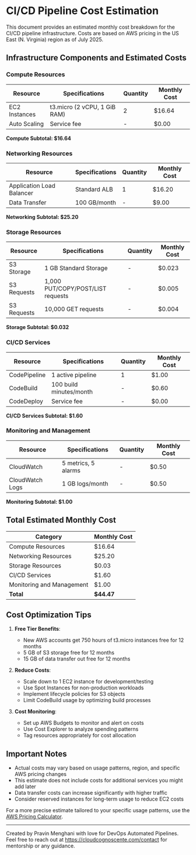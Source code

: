 # CI/CD Pipeline Cost Estimation

This document provides an estimated monthly cost breakdown for the CI/CD pipeline infrastructure. Costs are based on AWS pricing in the US East (N. Virginia) region as of July 2025.

## Infrastructure Components and Estimated Costs

### Compute Resources

| Resource | Specifications | Quantity | Monthly Cost |
|----------|---------------|----------|--------------|
| EC2 Instances | t3.micro (2 vCPU, 1 GiB RAM) | 2 | $16.64 |
| Auto Scaling | Service fee | - | $0.00 |

**Compute Subtotal: $16.64**

### Networking Resources

| Resource | Specifications | Quantity | Monthly Cost |
|----------|---------------|----------|--------------|
| Application Load Balancer | Standard ALB | 1 | $16.20 |
| Data Transfer | 100 GB/month | - | $9.00 |

**Networking Subtotal: $25.20**

### Storage Resources

| Resource | Specifications | Quantity | Monthly Cost |
|----------|---------------|----------|--------------|
| S3 Storage | 1 GB Standard Storage | - | $0.023 |
| S3 Requests | 1,000 PUT/COPY/POST/LIST requests | - | $0.005 |
| S3 Requests | 10,000 GET requests | - | $0.004 |

**Storage Subtotal: $0.032**

### CI/CD Services

| Resource | Specifications | Quantity | Monthly Cost |
|----------|---------------|----------|--------------|
| CodePipeline | 1 active pipeline | 1 | $1.00 |
| CodeBuild | 100 build minutes/month | - | $0.60 |
| CodeDeploy | Service fee | - | $0.00 |

**CI/CD Services Subtotal: $1.60**

### Monitoring and Management

| Resource | Specifications | Quantity | Monthly Cost |
|----------|---------------|----------|--------------|
| CloudWatch | 5 metrics, 5 alarms | - | $0.50 |
| CloudWatch Logs | 1 GB logs/month | - | $0.50 |

**Monitoring Subtotal: $1.00**

## Total Estimated Monthly Cost

| Category | Monthly Cost |
|----------|--------------|
| Compute Resources | $16.64 |
| Networking Resources | $25.20 |
| Storage Resources | $0.03 |
| CI/CD Services | $1.60 |
| Monitoring and Management | $1.00 |
| **Total** | **$44.47** |

## Cost Optimization Tips

1. **Free Tier Benefits**:
   - New AWS accounts get 750 hours of t3.micro instances free for 12 months
   - 5 GB of S3 storage free for 12 months
   - 15 GB of data transfer out free for 12 months

2. **Reduce Costs**:
   - Scale down to 1 EC2 instance for development/testing
   - Use Spot Instances for non-production workloads
   - Implement lifecycle policies for S3 objects
   - Limit CodeBuild usage by optimizing build processes

3. **Cost Monitoring**:
   - Set up AWS Budgets to monitor and alert on costs
   - Use Cost Explorer to analyze spending patterns
   - Tag resources appropriately for cost allocation

## Important Notes

- Actual costs may vary based on usage patterns, region, and specific AWS pricing changes
- This estimate does not include costs for additional services you might add later
- Data transfer costs can increase significantly with higher traffic
- Consider reserved instances for long-term usage to reduce EC2 costs

For a more precise estimate tailored to your specific usage patterns, use the [AWS Pricing Calculator](https://calculator.aws.amazon.com/).

---

Created by Pravin Menghani with love for DevOps Automated Pipelines. Feel free to reach out at https://cloudcognoscente.com/contact for mentorship or any guidance.
